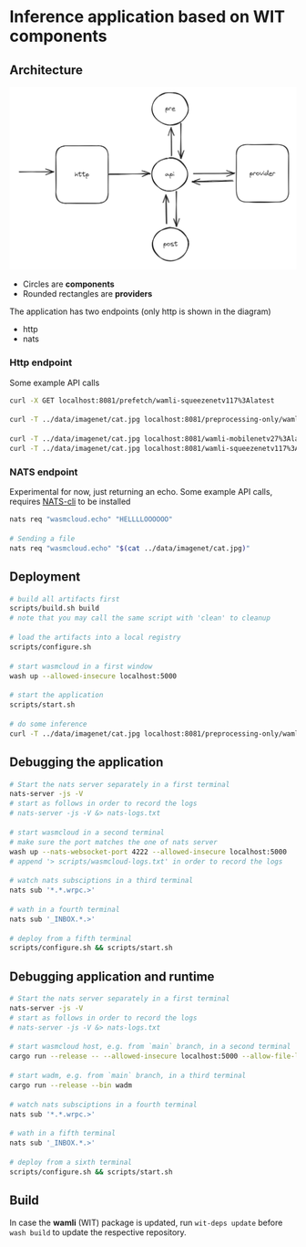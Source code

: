 # Inference application based on WIT components

## Architecture

![application](docs/images/application.png)

* Circles are __components__
* Rounded rectangles are __providers__

The application has two endpoints (only http is shown in the diagram)
* http
* nats

### Http endpoint

Some example API calls

```bash
curl -X GET localhost:8081/prefetch/wamli-squeezenetv117%3Alatest

curl -T ../data/imagenet/cat.jpg localhost:8081/preprocessing-only/wamli-mobilenetv27%3Alatest

curl -T ../data/imagenet/cat.jpg localhost:8081/wamli-mobilenetv27%3Alatest
curl -T ../data/imagenet/cat.jpg localhost:8081/wamli-squeezenetv117%3Alatest
```

### NATS endpoint

Experimental for now, just returning an echo. Some example API calls,
requires [NATS-cli](https://github.com/nats-io/natscli) to be installed 

```bash
nats req "wasmcloud.echo" "HELLLLOOOOOO"

# Sending a file
nats req "wasmcloud.echo" "$(cat ../data/imagenet/cat.jpg)"
```

## Deployment

```bash
# build all artifacts first
scripts/build.sh build
# note that you may call the same script with 'clean' to cleanup

# load the artifacts into a local registry
scripts/configure.sh

# start wasmcloud in a first window
wash up --allowed-insecure localhost:5000

# start the application
scripts/start.sh

# do some inference
curl -T ../data/imagenet/cat.jpg localhost:8081/preprocessing-only/wamli-mobilenetv27%3Alatest
```

## Debugging the application

```bash
# Start the nats server separately in a first terminal
nats-server -js -V
# start as follows in order to record the logs
# nats-server -js -V &> nats-logs.txt

# start wasmcloud in a second terminal
# make sure the port matches the one of nats server
wash up --nats-websocket-port 4222 --allowed-insecure localhost:5000
# append '> scripts/wasmcloud-logs.txt' in order to record the logs

# watch nats subsciptions in a third terminal
nats sub '*.*.wrpc.>'

# wath in a fourth terminal
nats sub '_INBOX.*.>'

# deploy from a fifth terminal
scripts/configure.sh && scripts/start.sh
```

## Debugging application and runtime

```bash
# Start the nats server separately in a first terminal
nats-server -js -V
# start as follows in order to record the logs
# nats-server -js -V &> nats-logs.txt

# start wasmcloud host, e.g. from `main` branch, in a second terminal
cargo run --release -- --allowed-insecure localhost:5000 --allow-file-load

# start wadm, e.g. from `main` branch, in a third terminal
cargo run --release --bin wadm

# watch nats subsciptions in a fourth terminal
nats sub '*.*.wrpc.>'

# wath in a fifth terminal
nats sub '_INBOX.*.>'

# deploy from a sixth terminal
scripts/configure.sh && scripts/start.sh
```

## Build

In case the __wamli__ (WIT) package is updated, run `wit-deps update` before `wash build` to update the respective repository.